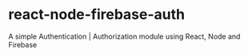 # react-node-firebase-auth
A simple Authentication | Authorization module using React, Node and Firebase
